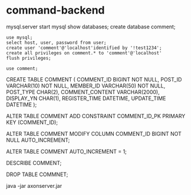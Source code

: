 # command-backend

mysql.server start
mysql
    show databases;
    create database comment;
	
	use mysql;
	select host, user, password from user;
	create user 'comment'@'localhost'identified by '!test1234';
	create all privileges on comment.* to 'comment'@'localhost'
	flush privileges;
	
	use comment;

CREATE TABLE COMMENT (
    COMMENT_ID BIGINT NOT NULL,
    POST_ID VARCHAR(10) NOT NULL,
    MEMBER_ID VARCHAR(50) NOT NULL,
    POST_TYPE CHAR(2),
    COMMENT_CONTENT VARCHAR(2000),
    DISPLAY_YN CHAR(1),
    REGISTER_TIME DATETIME,
    UPDATE_TIME DATETIME
);

ALTER TABLE COMMENT ADD CONSTRAINT COMMENT_ID_PK PRIMARY KEY (COMMENT_ID);

ALTER TABLE COMMENT MODIFY COLUMN COMMENT_ID BIGINT NOT NULL AUTO_INCREMENT;

ALTER TABLE COMMENT AUTO_INCREMENT = 1;

DESCRIBE COMMENT;

DROP TABLE COMMNET;


java -jar axonserver.jar
